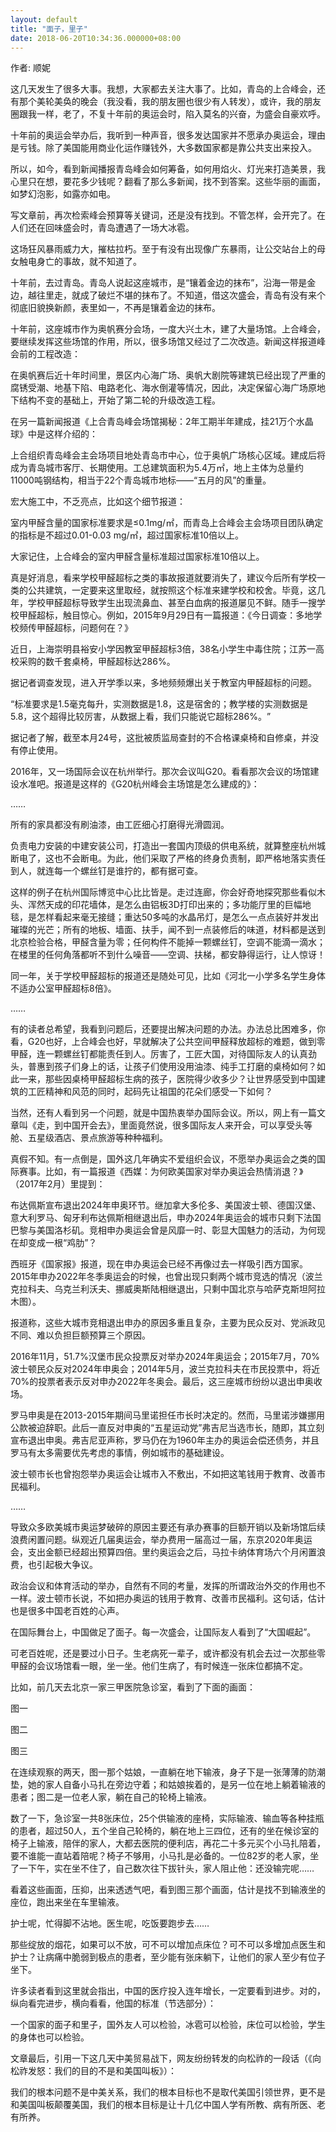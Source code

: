 ```yaml
---
layout: default
title: "面子，里子"
date: 2018-06-20T10:34:36.000000+08:00
---
```


作者: 顺妮

这几天发生了很多大事。我想，大家都去关注大事了。比如，青岛的上合峰会，还有那个美轮美奂的晚会（我没看，我的朋友圈也很少有人转发），或许，我的朋友圈跟我一样，老了，不复十年前的奥运会时，陷入莫名的兴奋，为盛会自豪欢呼。

十年前的奥运会举办后，我听到一种声音，很多发达国家并不愿承办奥运会，理由是亏钱。除了美国能用商业化运作赚钱外，大多数国家都是靠公共支出来投入。

所以，如今，看到新闻播报青岛峰会如何筹备，如何用焰火、灯光来打造美景，我心里只在想，要花多少钱呢？翻看了那么多新闻，找不到答案。这些华丽的画面，如梦幻泡影，如露亦如电。

写文章前，再次检索峰会预算等关键词，还是没有找到。不管怎样，会开完了。在人们还在回味盛会时，青岛遭遇了一场大冰雹。

这场狂风暴雨威力大，摧枯拉朽。至于有没有出现像广东暴雨，让公交站台上的母女触电身亡的事故，就不知道了。

十年前，去过青岛。青岛人说起这座城市，是‌‌‌‌“镶着金边的抹布‌‌‌‌”，沿海一带是金边，越往里走，就成了破烂不堪的抹布了。不知道，借这次盛会，青岛有没有来个彻底旧貌换新颜，表里如一，不再是镶着金边的抹布。

十年前，这座城市作为奥帆赛分会场，一度大兴土木，建了大量场馆。上合峰会，要继续发挥这些场馆的作用，所以，很多场馆又经过了二次改造。新闻这样报道峰会前的工程改造：

在奥帆赛后近十年时间里，景区内心海广场、奥帆大剧院等建筑已经出现了严重的腐锈受潮、地基下陷、电路老化、海水倒灌等情况，因此，决定保留心海广场原地下结构不变的基础上，开始了第二轮的升级改造工程。

在另一篇新闻报道《上合青岛峰会场馆揭秘：2年工期半年建成，挂21万个水晶球》中是这样介绍的：

上合组织青岛峰会主会场项目地处青岛市中心，位于奥帆广场核心区域。建成后将成为青岛城市客厅、长期使用。工总建筑面积为5.4万㎡，地上主体为总量约11000吨钢结构，相当于22个青岛城市地标——‌‌‌‌“五月的风‌‌‌‌”的重量。

宏大施工中，不乏亮点，比如这个细节报道：

室内甲醛含量的国家标准要求是≤0.1mg/㎡，而青岛上合峰会主会场项目团队确定的指标是不超过0.01-0.03 mg/㎡，超过国家标准10倍以上。

大家记住，上合峰会的室内甲醛含量标准超过国家标准10倍以上。

真是好消息，看来学校甲醛超标之类的事故报道就要消失了，建议今后所有学校一类的公共建筑，一定要来这里取经，就按照这个标准来建学校和校舍。毕竟，这几年，学校甲醛超标导致学生出现流鼻血、甚至白血病的报道屡见不鲜。随手一搜学校甲醛超标，触目惊心。例如，2015年9月29日有一篇报道：《今日调查：多地学校频传甲醛超标，问题何在？》

近日，上海崇明县裕安小学因教室甲醛超标3倍，38名小学生中毒住院；江苏一高校采购的数千套桌椅，甲醛超标达286%。

据记者调查发现，进入开学季以来，多地频频爆出关于教室内甲醛超标的问题。

‌‌‌‌“标准要求是1.5毫克每升，实测数据是1.8，这是宿舍的；教学楼的实测数据是5.8，这个超得比较厉害，从数据上看，我们只能说它超标286%。‌‌‌‌”

据记者了解，截至本月24号，这批被质监局查封的不合格课桌椅和自修桌，并没有停止使用。

2016年，又一场国际会议在杭州举行。那次会议叫G20。看看那次会议的场馆建设水准吧。报道是这样的《G20杭州峰会主场馆是怎么建成的》：

……

所有的家具都没有刷油漆，由工匠细心打磨得光滑圆润。

负责电力安装的中建安装公司，打造出一套国内顶级的供电系统，就算整座杭州城断电了，这也不会断电。为此，他们采取了严格的终身负责制，即严格地落实责任到人，就连每一个螺丝钉是谁拧的，都有据可查。

这样的例子在杭州国际博览中心比比皆是。走过连廊，你会好奇地探究那些看似木头、浑然天成的印花墙体，是怎么由铝板3D打印出来的；多功能厅里的巨幅地毯，是怎样看起来毫无接缝；重达50多吨的水晶吊灯，是怎么一点点装好并发出璀璨的光芒；所有的地板、墙面、扶手，闻不到一点装修后的味道，材料都是送到北京检验合格，甲醛含量为零；任何构件不能掉一颗螺丝钉，空调不能滴一滴水；在楼里的任何角落都听不到什么噪音——空调、扶梯，都安静得运行，让人惊讶！

同一年，关于学校甲醛超标的报道还是随处可见，比如《河北一小学多名学生身体不适办公室甲醛超标8倍》。

……

有的读者总希望，我看到问题后，还要提出解决问题的办法。办法总比困难多，你看，G20也好，上合峰会也好，早就解决了公共空间甲醛释放超标的难题，做到零甲醛，连一颗螺丝钉都能责任到人。厉害了，工匠大国，对待国际友人的认真劲头，普惠到孩子们身上的话，让孩子们使用没用油漆、纯手工打磨的桌椅如何？如此一来，那些因桌椅甲醛超标生病的孩子，医院得少收多少？让世界感受到中国建筑的工匠精神和风范的同时，起码先让祖国的花朵们感受一下如何？

当然，还有人看到另一个问题，就是中国热衷举办国际会议。所以，网上有一篇文章叫《走，到中国开会去》，里面竟然说，很多国际友人来开会，可以享受头等舱、五星级酒店、景点旅游等种种福利。

真假不知。有一点倒是，国外这几年确实不爱组织会议，不愿举办奥运会之类的国际赛事。比如，有一篇报道《西媒：为何欧美国家对举办奥运会热情消退？》（2017年2月）里提到：

布达佩斯宣布退出2024年申奥环节。继加拿大多伦多、美国波士顿、德国汉堡、意大利罗马、匈牙利布达佩斯相继退出后，申办2024年奥运会的城市只剩下法国巴黎与美国洛杉矶。竞相申办奥运会曾是风靡一时、彰显大国魅力的活动，为何现在却变成一根‌‌‌‌“鸡肋‌‌‌‌”？

西班牙《国家报》报道，现在申办奥运会已经不再像过去一样吸引西方国家。2015年申办2022年冬季奥运会的时候，也曾出现只剩两个城市竞选的情况（波兰克拉科夫、乌克兰利沃夫、挪威奥斯陆相继退出，只剩中国北京与哈萨克斯坦阿拉木图）。

报道称，这些大城市竞相退出申办的原因多重且复杂，主要为民众反对、党派政见不同、难以负担巨额预算三个原因。

2016年11月，51.7%汉堡市民众投票反对举办2024年奥运会；2015年7月，70%波士顿民众反对2024年申奥会；2014年5月，波兰克拉科夫在市民投票中，将近70%的投票者表示反对申办2022年冬奥会。最后，这三座城市纷纷以退出申奥收场。

罗马申奥是在2013-2015年期间马里诺担任市长时决定的。然而，马里诺涉嫌挪用公款被迫辞职。此后一直反对申奥的‌‌‌‌“五星运动党‌‌‌‌”弗吉尼当选市长，随即，其立刻宣布退出申奥。弗吉尼亚声称，罗马仍在为1960年主办的奥运会偿还债务，并且罗马有太多需要优先考虑的事情，例如城市的基础建设。

波士顿市长也曾抱怨举办奥运会让城市入不敷出，不如把这笔钱用于教育、改善市民福利。

……

导致众多欧美城市奥运梦破碎的原因主要还有承办赛事的巨额开销以及新场馆后续浪费闲置问题。纵观近几届奥运会，举办费用一届高过一届，东京2020年奥运会，支出金额已经超出预算四倍。里约奥运会之后，马拉卡纳体育场六个月闲置浪费，也引起极大争议。

政治会议和体育活动的举办，自然有不同的考量，发挥的所谓政治外交的作用也不一样。波士顿市长说，不如把办奥运的钱用于教育、改善市民福利。这句话，估计也是很多中国老百姓的心声。

在国际舞台上，中国做足了面子。每一次盛会，让国际友人看到了‌‌‌‌“大国崛起‌‌‌‌”。

可老百姓呢，还是要过小日子。生老病死一辈子，或许都没有机会去过一次那些零甲醛的会议场馆看一眼，坐一坐。他们生病了，有时候连一张床位都搞不定。

比如，前几天去北京一家三甲医院急诊室，看到了下面的画面：


图一


图二


图三

在连续观察的两天，图一那个姑娘，一直躺在地下输液，身子下是一张薄薄的防潮垫，她的家人自备小马扎在旁边守着；和姑娘挨着的，是另一位在地上躺着输液的患者；图二是一位老人家，躺在自己的轮椅上输液。

数了一下，急诊室一共8张床位，25个供输液的座椅，实际输液、输血等各种挂瓶的患者，超过50人，五个坐自己轮椅的，躺在地上三四位，还有的坐在候诊室的椅子上输液，陪伴的家人，大都去医院的便利店，再花二十多元买个小马扎陪着，要不谁能一直站着陪呢？椅子不够用，小马扎是必备的。一位82岁的老人家，坐了一下午，实在坐不住了，自己数次往下拔针头，家人阻止他：还没输完呢……

看着这些画面，压抑，出来透透气吧，看到图三那个画面，估计是找不到输液坐的座位，跑出来坐在车里输液。

护士呢，忙得脚不沾地。医生呢，吃饭要跑步去……

那些绽放的烟花，如果可以不放，可不可以增加点床位？可不可以多增加点医生和护士？让病痛中脆弱到极点的患者，至少能有张床躺下，让他们的家人至少有位子坐下。

许多读者看到这里就会指出，中国的医疗投入连年增长，一定要看到进步。对的，纵向看完进步，横向看看，他国的标准（节选部分）：

一个国家的面子和里子，国外友人可以检验，冰雹可以检验，床位可以检验，学生的身体也可以检验。

文章最后，引用一下这几天中美贸易战下，网友纷纷转发的向松祚的一段话（《向松祚发怒：我们的目的不是和美国叫板》）：

我们的根本问题不是中美关系，我们的根本目标也不是取代美国引领世界，更不是和美国叫板颠覆美国，我们的根本目标是让十几亿中国人学有所教、病有所医、老有所养。

